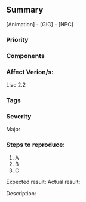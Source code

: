 ## Summary
[Animation] - [GIG] - [NPC]
### Priority
### Components
### Affect Verion/s:
Live 2.2
### Tags
### Severity
Major
### Steps to reproduce:
1. A
2. B
3. C

Expected result:
Actual result:

Description:
